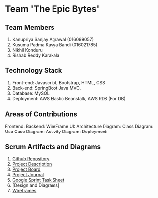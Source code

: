 # Team 'The Epic Bytes'
## Team Members 
1.  Kanupriya Sanjay Agrawal (016099057) 
2.  Kusuma Padma Kavya Bandi (016021785)
3.  Nikhil Konduru 
4.  Rishab Reddy Karakala
    
## Technology Stack
1. Front-end: Javascript, Bootstrap, HTML, CSS
2. Back-end: SpringBoot Java MVC.
3. Database: MySQL
4. Deployment: AWS Elastic Beanstalk, AWS RDS (For DB)

## Areas of Contributions 
Frontend: 
Backend: 
WireFrame UI: 
Architecture Diagram: 
Class Diagram: 
Use Case Diagram: 
Activity Diagram: 
Deployment: 

## Scrum Artifacts and Diagrams
1. [Github Repository](https://github.com/gopinathsjsu/team-project-epic-bytes)
2. [Project Description]()
2. [Project Board](https://github.com/gopinathsjsu/team-project-epic-bytes/projects/1?fullscreen=true)
3. [Project Journal](https://docs.google.com/spreadsheets/d/15M5PeLs3XdQYNBMGUXqGygoVSTw7Rdw4FuGXJJHfMp8/edit#gid=0)
4. [Google Sprint Task Sheet](https://docs.google.com/spreadsheets/d/1Ggy-KawX5-QwUmLRELzjivPqE8Qwll7CwfOdc7E0y3A/edit#gid=0)
5. [Design and Diagrams]
6. [Wireframes](https://github.com/gopinathsjsu/team-project-epic-bytes/tree/main/Documents/Wireframes)

